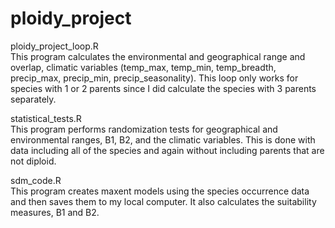 # ploidy_project

ploidy_project_loop.R
<br> This program calculates the environmental and geographical range and overlap, climatic variables (temp_max, temp_min, temp_breadth, precip_max, precip_min, precip_seasonality). This loop only works for species with 1 or 2 parents since I did calculate the species with 3 parents separately. 

statistical_tests.R
<br>This program performs randomization tests for geographical and environmental ranges, B1, B2, and the climatic variables. This is done with data including all of the species and again without including parents that are not diploid.

sdm_code.R
<br> This program creates maxent models using the species occurrence data and then saves them to my local computer. It also calculates the suitability measures, B1 and B2. 
